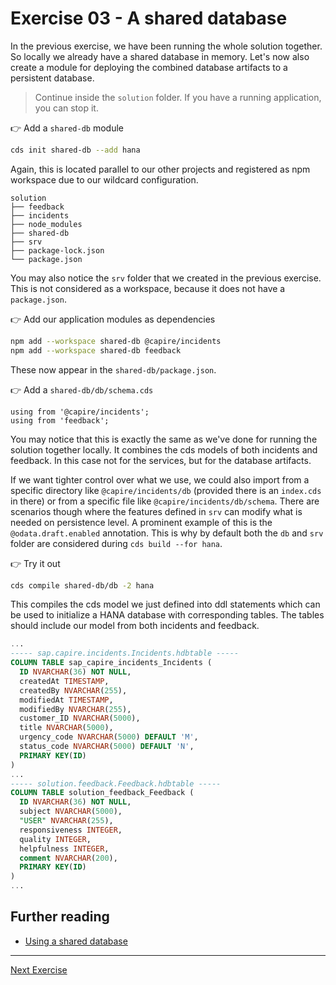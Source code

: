 # Exercise 03 - A shared database

In the previous exercise, we have been running the whole solution together. So locally we already have a shared database in memory.
Let's now also create a module for deploying the combined database artifacts to a persistent database.

> Continue inside the `solution` folder. If you have a running application, you can stop it.

👉 Add a `shared-db` module

```sh
cds init shared-db --add hana
```

Again, this is located parallel to our other projects and registered as npm workspace due to our wildcard configuration.

```
solution
├── feedback
├── incidents
├── node_modules
├── shared-db
├── srv
├── package-lock.json
└── package.json
```

You may also notice the `srv` folder that we created in the previous exercise. This is not considered as a workspace, because it does not have a `package.json`.

👉 Add our application modules as dependencies
```sh
npm add --workspace shared-db @capire/incidents
npm add --workspace shared-db feedback
```

These now appear in the `shared-db/package.json`.

👉 Add a `shared-db/db/schema.cds`

```cds
using from '@capire/incidents';
using from 'feedback';
```

You may notice that this is exactly the same as we've done for running the solution together locally.
It combines the cds models of both incidents and feedback. In this case not for the services, but for the database artifacts.

If we want tighter control over what we use, we could also import from a specific directory like `@capire/incidents/db` (provided there is an `index.cds` in there) or from a specific file like `@capire/incidents/db/schema`.
There are scenarios though where the features defined in `srv` can modify what is needed on persistence level. A prominent example of this is the `@odata.draft.enabled` annotation. This is why by default both the `db` and `srv` folder are considered during `cds build --for hana`.

👉 Try it out
```sh
cds compile shared-db/db -2 hana
```

This compiles the cds model we just defined into ddl statements which can be used to initialize a HANA database with corresponding tables.
The tables should include our model from both incidents and feedback.

```sql
...
----- sap.capire.incidents.Incidents.hdbtable -----
COLUMN TABLE sap_capire_incidents_Incidents (
  ID NVARCHAR(36) NOT NULL,
  createdAt TIMESTAMP,
  createdBy NVARCHAR(255),
  modifiedAt TIMESTAMP,
  modifiedBy NVARCHAR(255),
  customer_ID NVARCHAR(5000),
  title NVARCHAR(5000),
  urgency_code NVARCHAR(5000) DEFAULT 'M',
  status_code NVARCHAR(5000) DEFAULT 'N',
  PRIMARY KEY(ID)
)
...
----- solution.feedback.Feedback.hdbtable -----
COLUMN TABLE solution_feedback_Feedback (
  ID NVARCHAR(36) NOT NULL,
  subject NVARCHAR(5000),
  "USER" NVARCHAR(255),
  responsiveness INTEGER,
  quality INTEGER,
  helpfulness INTEGER,
  comment NVARCHAR(200),
  PRIMARY KEY(ID)
)
...
```




## Further reading

- [Using a shared database](https://cap.cloud.sap/docs/guides/deployment/microservices#using-a-shared-database)

---

[Next Exercise](../04-deployment-configuration/)
